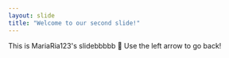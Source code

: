 ```yaml
---
layout: slide
title: "Welcome to our second slide!"
---
```

This is MariaRia123's slidebbbbb :tada:
Use the left arrow to go back!

